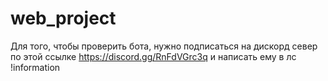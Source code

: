 # web_project
Для того, чтобы проверить бота, нужно подписаться на дискорд север по этой ссылке https://discord.gg/RnFdVGrc3q и написать ему в лс !information
